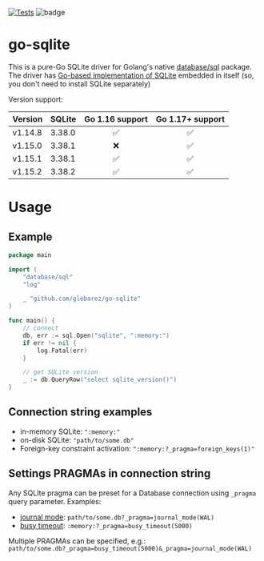 [![Tests](https://github.com/glebarez/go-sqlite/actions/workflows/tests.yml/badge.svg)](https://github.com/glebarez/go-sqlite/actions/workflows/tests.yml)
![badge](https://img.shields.io/endpoint?url=https://gist.githubusercontent.com/glebarez/0fd7561eb29baf31d5362ffee1ae1702/raw/badge-sqlite-version-with-date.json)

# go-sqlite
This is a pure-Go SQLite driver for Golang's native [database/sql](https://pkg.go.dev/database/sql) package.
The driver has [Go-based implementation of SQLite](https://gitlab.com/cznic/sqlite) embedded in itself (so, you don't need to install SQLite separately)

Version support:

| Version | SQLite |  Go 1.16 support   |  Go 1.17+ support  |
| ------- | ------ | :----------------: | :----------------: |
| v1.14.8 | 3.38.0 | :white_check_mark: | :white_check_mark: |
| v1.15.0 | 3.38.1 |        :x:         | :white_check_mark: |
| v1.15.1 | 3.38.1 | :white_check_mark: | :white_check_mark: |
| v1.15.2 | 3.38.2 | :white_check_mark: | :white_check_mark: |


# Usage

## Example

```go
package main

import (
	"database/sql"
	"log"

	_ "github.com/glebarez/go-sqlite"
)

func main() {
	// connect
	db, err := sql.Open("sqlite", ":memory:")
	if err != nil {
		log.Fatal(err)
	}

	// get SQLite version
	_ := db.QueryRow("select sqlite_version()")
}
```

## Connection string examples
- in-memory SQLite: ```":memory:"```
- on-disk SQLite: ```"path/to/some.db"```
- Foreign-key constraint activation: ```":memory:?_pragma=foreign_keys(1)"```

## Settings PRAGMAs in connection string
Any SQLIte pragma can be preset for a Database connection using ```_pragma``` query parameter. Examples:
- [journal mode](https://www.sqlite.org/pragma.html#pragma_journal_mode): ```path/to/some.db?_pragma=journal_mode(WAL)```
- [busy timeout](https://www.sqlite.org/pragma.html#pragma_busy_timeout): ```:memory:?_pragma=busy_timeout(5000)```

Multiple PRAGMAs can be specified, e.g.:<br>
```path/to/some.db?_pragma=busy_timeout(5000)&_pragma=journal_mode(WAL)```
